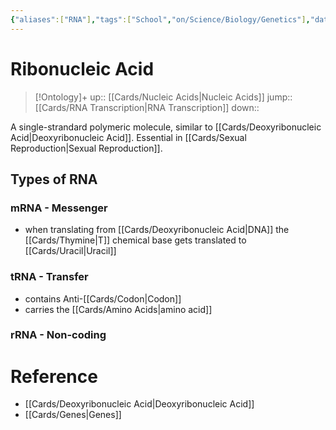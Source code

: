 ```yaml
---
{"aliases":["RNA"],"tags":["School","on/Science/Biology/Genetics"],"date created":"2022-03-07 Mon","edited":"2023-04-06 Thu","dg-publish":true,"permalink":"/cards/ribonucleic-acid/","dgPassFrontmatter":true}
---
```


# Ribonucleic Acid

> [!Ontology]+
> up:: [[Cards/Nucleic Acids\|Nucleic Acids]]
> jump:: [[Cards/RNA Transcription\|RNA Transcription]]
> down:: 

A single-strandard polymeric molecule, similar to [[Cards/Deoxyribonucleic Acid\|Deoxyribonucleic Acid]]. Essential in [[Cards/Sexual Reproduction\|Sexual Reproduction]].

## Types of RNA

### mRNA - **Messenger**

- when translating from [[Cards/Deoxyribonucleic Acid\|DNA]] the [[Cards/Thymine\|T]] chemical base gets translated to [[Cards/Uracil\|Uracil]]

### tRNA - **Transfer**

- contains Anti-[[Cards/Codon\|Codon]]
- carries the [[Cards/Amino Acids\|amino acid]]

### rRNA - **Non-coding**

# Reference

- [[Cards/Deoxyribonucleic Acid\|Deoxyribonucleic Acid]]
- [[Cards/Genes\|Genes]]
